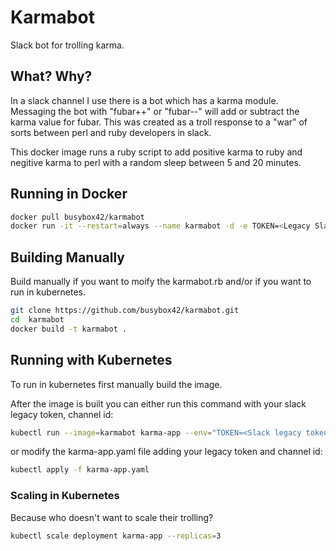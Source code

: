 # Karmabot
Slack bot for trolling karma. 

## What? Why?
In a slack channel I use there is a bot which has a karma module.  Messaging the bot with "fubar++" or "fubar--" will add or subtract the karma value for fubar. This was created as a troll response to a "war" of sorts between perl and ruby developers in slack.

This docker image runs a ruby script to add positive karma to ruby and negitive karma to perl with a random sleep between 5 and 20 minutes.

## Running in Docker
```bash
docker pull busybox42/karmabot
docker run -it --restart=always --name karmabot -d -e TOKEN=<Legacy Slack Token> -e CHANNEL=<channel id> busybox42/karmabot
```

## Building Manually
Build manually if you want to moify the karmabot.rb and/or if you want to run in kubernetes.
```bash
git clone https://github.com/busybox42/karmabot.git 
cd  karmabot
docker build -t karmabot .
```  
  
## Running with Kubernetes
To run in kubernetes first manually build the image.

After the image is built you can either run this command with your slack legacy token, channel id:
```bash
kubectl run --image=karmabot karma-app --env="TOKEN=<Slack legacy token>" --env="CHANNEL=<channel id>" --image-pull-policy=Never --replicas=1
```
or modify the karma-app.yaml file adding your legacy token and channel id:
```bash
kubectl apply -f karma-app.yaml
```

### Scaling in Kubernetes
Because who doesn't want to scale their trolling?
```bash
kubectl scale deployment karma-app --replicas=3 
```

